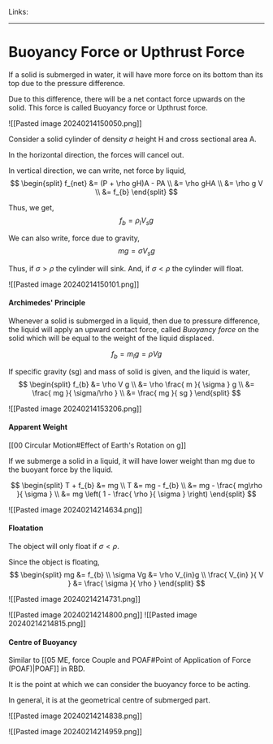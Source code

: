 Links: 
___
# Buoyancy Force or Upthrust Force
If a solid is submerged in water, it will have more force on its bottom than its top due to the pressure difference. 

Due to this difference, there will be a net contact force upwards on the solid. This force is called Buoyancy force or Upthrust force. 

![[Pasted image 20240214150050.png]]

Consider a solid cylinder of density $\sigma$ height H and cross sectional area A. 

In the horizontal direction, the forces will cancel out.

In vertical direction, we can write, net force by liquid,
$$
\begin{split}
f_{net} &= (P + \rho gH)A - PA \\
&= \rho gHA \\
&= \rho g V \\
&= f_{b}
\end{split}
$$

Thus, we get,
$$f_{b} = \rho_{l} V_{s} g$$

We can also write, force due to gravity,
$$mg = \sigma V_{s}g$$

Thus, if $\sigma > \rho$ the cylinder will sink. 
And, if $\sigma < \rho$ the cylinder will float. 

![[Pasted image 20240214150101.png]]

#### Archimedes' Principle 
Whenever a solid is submerged in a liquid, then due to pressure difference, the liquid will apply an upward contact force, called *Buoyancy force* on the solid which will be equal to the weight of the liquid displaced. 

$$f_{b} = m_{l}g = \rho Vg$$

If specific gravity (sg) and mass of solid is given, and the liquid is water,
$$
\begin{split}
f_{b} &= \rho V g \\
&= \rho \frac{ m }{ \sigma } g \\
&= \frac{ mg }{ \sigma/\rho } \\
&= \frac{ mg }{ sg }
\end{split}
$$

![[Pasted image 20240214153206.png]]

#### Apparent Weight 
[[00 Circular Motion#Effect of Earth's Rotation on g]]

If we submerge a solid in a liquid, it will have lower weight than mg due to the buoyant force by the liquid. 

$$
\begin{split}
T + f_{b} &= mg \\
T &= mg - f_{b} \\
&= mg - \frac{ mg\rho }{ \sigma } \\
&= mg \left( 1 - \frac{ \rho }{ \sigma } \right)
\end{split}
$$

![[Pasted image 20240214214634.png]]

#### Floatation 
The object will only float if $\sigma < \rho$. 

Since the object is floating,
$$
\begin{split}
mg &= f_{b} \\
\sigma Vg &= \rho V_{in}g \\
\frac{ V_{in} }{ V } &= \frac{ \sigma }{ \rho }
\end{split}
$$

![[Pasted image 20240214214731.png]]

![[Pasted image 20240214214800.png]]
![[Pasted image 20240214214815.png]]


#### Centre of Buoyancy 
Similar to [[05 ME, force Couple and POAF#Point of Application of Force (POAF)|POAF]] in RBD.

It is the point at which we can consider the buoyancy force to be acting. 

In general, it is at the geometrical centre of submerged part. 

![[Pasted image 20240214214838.png]]

![[Pasted image 20240214214959.png]]
